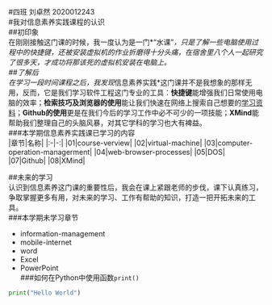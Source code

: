 #四班 刘卓然 2020012243  
#我对信息素养实践课程的认识  
##初印象  
在刚刚接触这门课的时候，我一度认为是一门*“水课”*，只是了解一些电脑使用过程中的快捷键，还被安装虚拟机的作业折磨得十分头痛，在宿舍里八个人一起研究了很多天，才成功将那该死的虚拟机安装在电脑上。  
##了解后  
在学习一段时间课程之后，我发现*信息素养实践*这门课并不是我想象的那样无用，反而，它是我们学习软件工程这门专业的工具：**快捷键**能增强我们日常使用电脑的效率；**检索技巧及浏览器的使用**能让我们快速在网络上搜索自己想要的[学习资料](https://www.csdn.net/)；**Github的使用**更是在我们今后的学习工作中必不可少的一项技能；**XMind**能帮助我们整理自己的头脑风暴，对其它学科的学习也大有裨益。  
###本学期信息素养实践课已学习的内容  
|章节|名称|
|:-|-:|
|01|course-verview|
|02|virtual-machine|
|03|computer-operation-managerment|
|04|web-browser-processes|
|05|DOS|
|07|Github|
|08|XMind|  

##未来的学习  
认识到信息素养这门课的重要性后，我会在课上紧跟老师的步伐，课下认真练习，争取掌握更多有用，对未来的学习、工作有帮助的知识，打造一把开拓未来的工具。  
###本学期未学习章节  
- information-management
- mobile-internet
- word
- Excel
- PowerPoint  
###如何在Python中使用函数`print()`  
```python
print("Hello World")
```

